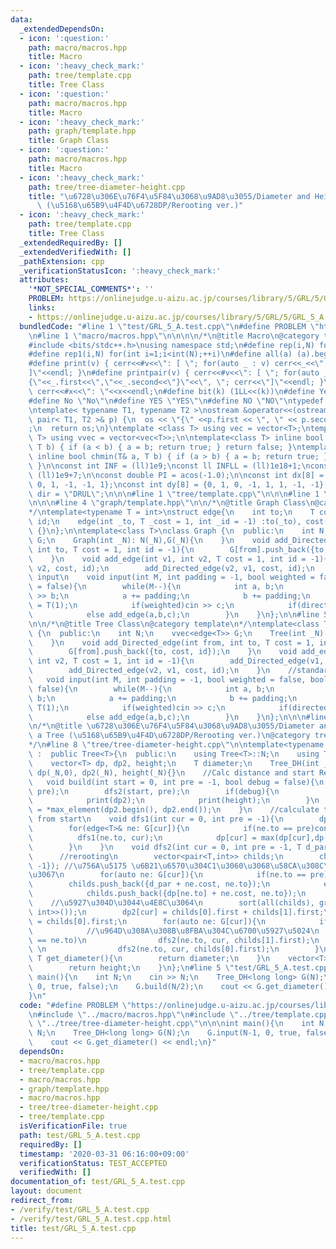 ```yaml
---
data:
  _extendedDependsOn:
  - icon: ':question:'
    path: macro/macros.hpp
    title: Macro
  - icon: ':heavy_check_mark:'
    path: tree/template.cpp
    title: Tree Class
  - icon: ':question:'
    path: macro/macros.hpp
    title: Macro
  - icon: ':heavy_check_mark:'
    path: graph/template.hpp
    title: Graph Class
  - icon: ':question:'
    path: macro/macros.hpp
    title: Macro
  - icon: ':heavy_check_mark:'
    path: tree/tree-diameter-height.cpp
    title: "\u6728\u306E\u76F4\u5F84\u3068\u9AD8\u3055/Diameter and Height of a Tree\
      \ (\u5168\u65B9\u4F4D\u6728DP/Rerooting ver.)"
  - icon: ':heavy_check_mark:'
    path: tree/template.cpp
    title: Tree Class
  _extendedRequiredBy: []
  _extendedVerifiedWith: []
  _pathExtension: cpp
  _verificationStatusIcon: ':heavy_check_mark:'
  attributes:
    '*NOT_SPECIAL_COMMENTS*': ''
    PROBLEM: https://onlinejudge.u-aizu.ac.jp/courses/library/5/GRL/5/GRL_5_A
    links:
    - https://onlinejudge.u-aizu.ac.jp/courses/library/5/GRL/5/GRL_5_A
  bundledCode: "#line 1 \"test/GRL_5_A.test.cpp\"\n#define PROBLEM \"https://onlinejudge.u-aizu.ac.jp/courses/library/5/GRL/5/GRL_5_A\"\
    \n#line 1 \"macro/macros.hpp\"\n\n\n\n/*\n@title Macro\n@category template\n*/\n\
    #include <bits/stdc++.h>\nusing namespace std;\n#define rep(i,N) for(int i=0;i<int(N);++i)\n\
    #define rep1(i,N) for(int i=1;i<int(N);++i)\n#define all(a) (a).begin(),(a).end()\n\
    #define print(v) { cerr<<#v<<\": [ \"; for(auto _ : v) cerr<<_<<\", \"; cerr<<\"\
    ]\"<<endl; }\n#define printpair(v) { cerr<<#v<<\": [ \"; for(auto _ : v) cerr<<\"\
    {\"<<_.first<<\",\"<<_.second<<\"}\"<<\", \"; cerr<<\"]\"<<endl; }\n#define dump(x)\
    \ cerr<<#x<<\": \"<<x<<endl;\n#define bit(k) (1LL<<(k))\n#define Yes \"Yes\"\n\
    #define No \"No\"\n#define YES \"YES\"\n#define NO \"NO\"\ntypedef long long ll;\n\
    \ntemplate< typename T1, typename T2 >\nostream &operator<<(ostream &os, const\
    \ pair< T1, T2 >& p) {\n  os << \"{\" <<p.first << \", \" << p.second << \"}\"\
    ;\n  return os;\n}\ntemplate <class T> using vec = vector<T>;\ntemplate <class\
    \ T> using vvec = vector<vec<T>>;\n\ntemplate<class T> inline bool chmax(T& a,\
    \ T b) { if (a < b) { a = b; return true; } return false; }\ntemplate<class T>\
    \ inline bool chmin(T& a, T b) { if (a > b) { a = b; return true; } return false;\
    \ }\n\nconst int INF = (ll)1e9;\nconst ll INFLL = (ll)1e18+1;\nconst ll MOD =\
    \ (ll)1e9+7;\n\nconst double PI = acos(-1.0);\n\nconst int dx[8] = {1, 0, -1,\
    \ 0, 1, -1, -1, 1};\nconst int dy[8] = {0, 1, 0, -1, 1, 1, -1, -1};\nconst string\
    \ dir = \"DRUL\";\n\n\n#line 1 \"tree/template.cpp\"\n\n\n#line 1 \"graph/template.hpp\"\
    \n\n\n#line 4 \"graph/template.hpp\"\n\n/*\n@title Graph Class\n@category template\n\
    */\ntemplate<typename T = int>\nstruct edge{\n    int to;\n    T cost;\n    int\
    \ id;\n    edge(int _to, T _cost = 1, int _id = -1) :to(_to), cost(_cost), id(_id)\
    \ {}\n};\n\ntemplate<class T>\nclass Graph {\n  public:\n    int N;\n    vvec<edge<T>>\
    \ G;\n    Graph(int _N): N(_N),G(_N){\n    }\n    void add_Directed_edge(int from,\
    \ int to, T cost = 1, int id = -1){\n        G[from].push_back({to, cost, id});\n\
    \    }\n    void add_edge(int v1, int v2, T cost = 1, int id = -1){\n        add_Directed_edge(v1,\
    \ v2, cost, id);\n        add_Directed_edge(v2, v1, cost, id);\n    }\n    //standard\
    \ input\n    void input(int M, int padding = -1, bool weighted = false, bool directed\
    \ = false){\n        while(M--){\n            int a, b;\n            cin >> a\
    \ >> b;\n            a += padding;\n            b += padding;\n            T c\
    \ = T(1);\n            if(weighted)cin >> c;\n            if(directed)add_Directed_edge(a,b,c);\n\
    \            else add_edge(a,b,c);\n        }\n    }\n};\n\n#line 5 \"tree/template.cpp\"\
    \n\n/*\n@title Tree Class\n@category template\n*/\ntemplate<class T>\nclass Tree\
    \ {\n  public:\n    int N;\n    vvec<edge<T>> G;\n    Tree(int _N): N(_N),G(_N){\n\
    \    }\n    void add_Directed_edge(int from, int to, T cost = 1, int id = -1){\n\
    \        G[from].push_back({to, cost, id});\n    }\n    void add_edge(int v1,\
    \ int v2, T cost = 1, int id = -1){\n        add_Directed_edge(v1, v2, cost, id);\n\
    \        add_Directed_edge(v2, v1, cost, id);\n    }\n    //standard input\n \
    \   void input(int M, int padding = -1, bool weighted = false, bool directed =\
    \ false){\n        while(M--){\n            int a, b;\n            cin >> a >>\
    \ b;\n            a += padding;\n            b += padding;\n            T c =\
    \ T(1);\n            if(weighted)cin >> c;\n            if(directed)add_Directed_edge(a,b,c);\n\
    \            else add_edge(a,b,c);\n        }\n    }\n};\n\n\n#line 1 \"tree/tree-diameter-height.cpp\"\
    \n/*\n@title \u6728\u306E\u76F4\u5F84\u3068\u9AD8\u3055/Diameter and Height of\
    \ a Tree (\u5168\u65B9\u4F4D\u6728DP/Rerooting ver.)\n@category tree\n@docs ../docs/tree/tree-diameter-height.md\n\
    */\n#line 8 \"tree/tree-diameter-height.cpp\"\n\ntemplate<typename T>\nclass Tree_DH\
    \ :  public Tree<T>{\n  public:\n    using Tree<T>::N;\n    using Tree<T>::G;\n\
    \    vector<T> dp, dp2, height;\n    T diameter;\n    Tree_DH(int _N):Tree<T>::Tree(_N),\
    \ dp(_N,0), dp2(_N), height(_N){}\n    //Calc distance and start Rerooting\n \
    \   void build(int start = 0, int pre = -1, bool debug = false){\n        dfs1(start,\
    \ pre);\n        dfs2(start, pre);\n        if(debug){\n            print(dp);\n\
    \            print(dp2);\n            print(height);\n        }\n        diameter\
    \ = *max_element(dp2.begin(), dp2.end());\n    }\n    //calculate the distance\
    \ from start\n    void dfs1(int cur = 0, int pre = -1){\n        dp[cur] = 0;\n\
    \        for(edge<T>& ne: G[cur]){\n            if(ne.to == pre)continue;\n  \
    \          dfs1(ne.to, cur);\n            dp[cur] = max(dp[cur],dp[ne.to] + ne.cost);\n\
    \        }\n    }\n    void dfs2(int cur = 0, int pre = -1, T d_par = 0){\n  \
    \      //rerooting\n        vector<pair<T,int>> childs;\n        childs.push_back({0,\
    \ -1}); //\u756A\u5175 \u6B21\u6570\u304C1\u3060\u3068\u58CA\u308C\u308B\u306E\
    \u3067\n        for(auto ne: G[cur]){\n            if(ne.to == pre)\n        \
    \        childs.push_back({d_par + ne.cost, ne.to});\n            else \n    \
    \            childs.push_back({dp[ne.to] + ne.cost, ne.to});\n        }\n    \
    \    //\u5927\u304D\u3044\u4E8C\u3064\n        sort(all(childs), greater<pair<T,\
    \ int>>());\n        dp2[cur] = childs[0].first + childs[1].first;\n        height[cur]\
    \ = childs[0].first;\n        for(auto ne: G[cur]){\n            if(ne.to == pre)continue;\n\
    \            //\u964D\u308A\u308B\u8FBA\u304C\u6700\u5927\u5024\n            if(childs[0].second\
    \ == ne.to)\n                dfs2(ne.to, cur, childs[1].first);\n            else\
    \ \n                dfs2(ne.to, cur, childs[0].first);\n        }\n    }\n   \
    \ T get_diameter(){\n        return diameter;\n    }\n    vector<T> get_height(){\n\
    \        return height;\n    }\n};\n#line 5 \"test/GRL_5_A.test.cpp\"\n\n\nint\
    \ main(){\n    int N;\n    cin >> N;\n    Tree_DH<long long> G(N);\n    G.input(N-1,\
    \ 0, true, false);\n    G.build(N/2);\n    cout << G.get_diameter() << endl;\n\
    }\n"
  code: "#define PROBLEM \"https://onlinejudge.u-aizu.ac.jp/courses/library/5/GRL/5/GRL_5_A\"\
    \n#include \"../macro/macros.hpp\"\n#include \"../tree/template.cpp\"\n#include\
    \ \"../tree/tree-diameter-height.cpp\"\n\n\nint main(){\n    int N;\n    cin >>\
    \ N;\n    Tree_DH<long long> G(N);\n    G.input(N-1, 0, true, false);\n    G.build(N/2);\n\
    \    cout << G.get_diameter() << endl;\n}"
  dependsOn:
  - macro/macros.hpp
  - tree/template.cpp
  - macro/macros.hpp
  - graph/template.hpp
  - macro/macros.hpp
  - tree/tree-diameter-height.cpp
  - tree/template.cpp
  isVerificationFile: true
  path: test/GRL_5_A.test.cpp
  requiredBy: []
  timestamp: '2020-03-31 06:16:00+09:00'
  verificationStatus: TEST_ACCEPTED
  verifiedWith: []
documentation_of: test/GRL_5_A.test.cpp
layout: document
redirect_from:
- /verify/test/GRL_5_A.test.cpp
- /verify/test/GRL_5_A.test.cpp.html
title: test/GRL_5_A.test.cpp
---
```

